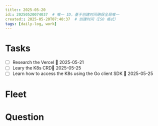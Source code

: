 ```yaml
---
title:: 2025-05-20
id:: 20250520074037  # 唯一 ID，基于创建时间确保全局唯一
created:: 2025-05-20T07:40:37  # 创建时间（ISO 格式）
tags: [daily-log, work]         
---
```

# Tasks

- [ ] Research the Vercel 📅 2025-05-21
- [ ] Leary the K8s CRD📅 2025-05-25 
- [ ] Learn how to access the K8s using the Go client SDK 📅 2025-05-25 

# Fleet


# Question